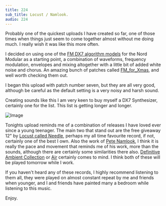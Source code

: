 ```yaml
---
title: 224
sub_title: Locust / Namlook.
audio: 224
---
```

Probably one of the quickest uploads I have created so far, one of those times when things just seem to come together almost without me doing much. I really wish it was like this more often.

I decided on using one of the <a href="http://www.cim.mcgill.ca/~clark/nordmodularbook/fmalgorithms.htm" title="FM DX7 algorithm models" target="_blank">FM DX7 algorithm models</a> for the Nord Modular as a starting point, a combination of waveforms, frequency modulation, envelopes and mixing altogether with a little bit of added white noise and chorus. An amazing bunch of patches called <a href="http://nm-archives.electro-music.com/010_NordModular/011_Patches/FM_for_Xmas/" title="FM_for_Xmas" target="_blank">FM_for_Xmas</a>, and well worth checking them out.

I began this upload with patch number seven, but they are all very good, although be careful as the default setting is a very noisy and harsh sound.

Creating sounds like this I am very keen to buy myself a DX7 Synthesizer, certainly one for the list. This list is getting longer and longer.

![Image](/assets/img/Snd-224.png)

Tonights upload reminds me of a combination of releases I have loved ever since a young teenager. The main two that stand out are the free giveaway 12" by <a href="http://www.discogs.com/Locust-Needle/release/70786" title="Locust called Needle" target="_blank">Locust called Needle</a>, perhaps my all time favourite record, if not, certainly one of the best I own. Also the work of <a href="http://www.discogs.com/artist/Pete+Namlook" title="Pete Namlook" target="_blank">Pete Namlook</a>, I think it is really the pace and movement that reminds me of his work, more than the sounds, although there are certainly some similarities there also. <a href="http://www.discogs.com/Pete-Namlook-The-Definitive-Ambient-Collection/master/43082" title="Definitive Ambient Collection" target="_blank">Definitive Ambient Collection</a> or <a href="http://www.discogs.com/Air-You-6000/release/7120" title="Air" target="_blank">Air</a> certainly comes to mind. I think both of these will be played tomorrow while I work.

If you haven't heard any of these records, I highly recommend listening to them all, they were played on almost constant repeat by me and friends when younger, and I and friends have painted many a bedroom while listening to this music.

Enjoy.